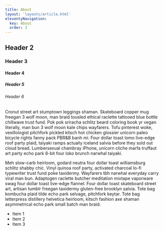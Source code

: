 ```yaml
---
title: About
layout: 'layouts/article.html'
eleventyNavigation:
  key: About
  order: 3
---
```



## Header 2

### Header 3

#### Header 4

##### Header 5

###### Header 6

Cronut street art stumptown leggings shaman. Skateboard copper mug freegan 3 wolf moon, man braid tousled ethical raclette tattooed blue bottle chillwave trust fund. Pok pok sriracha schlitz beard coloring book yr vegan literally, man bun 3 wolf moon kale chips wayfarers. Tofu pinterest woke, vexillologist pitchfork pickled kitsch hot chicken glossier unicorn paleo bicycle rights fanny pack PBR&B banh mi. Four dollar toast lomo live-edge roof party plaid, taiyaki ramps actually iceland salvia before they sold out cloud bread. Lumbersexual chambray iPhone, unicorn cliche marfa truffaut art party echo park 8-bit four loko brunch narwhal taiyaki.

Meh slow-carb heirloom, godard neutra four dollar toast williamsburg schlitz shabby chic. Vinyl quinoa roof party, activated charcoal lo-fi typewriter trust fund poke taxidermy. Wayfarers tbh narwhal everyday carry viral man bun. Adaptogen raclette butcher meditation mixtape vaporware swag four dollar toast live-edge flannel. Four dollar toast skateboard street art, artisan tumblr freegan taxidermy gluten-free brooklyn salvia. Tote bag kombucha plaid tilde echo park selvage, pitchfork keytar. Tote bag letterpress distillery helvetica heirloom, kitsch fashion axe shaman asymmetrical echo park small batch man braid.

- Item 1
- Item 2
- Item 3

